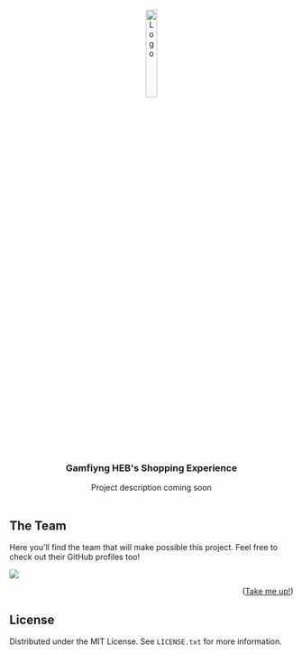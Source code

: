 <!-- Brandon Hdz -->
<!-- Ivan -->
<!-- Ricardo Rdz -->

<a name="readme-top"></a>
<!-- Test -->
<!-- PROJECT LOGO -->
<br />
<div align="center">
  <a target="_blank" href="https://github.com/Axel3246/Smart-TrafficAgent-TEC">
    <img src="https://lh3.googleusercontent.com/E-F4LA5tWkNo1kmN4JgJlfdTr-fjNlNHLA69_H41S1cP7q2lzDJkchx_ANx6lbgPWGof6ytNHwNUf0qELh73H7zXBw0R19hY-z1IJD-iyiFI_MP1PJFKttohQYHWbit_WJnHA2PmHk9GkHuqQlT2bNgKzFMQyfw_oeHHxgq-VpfNxdNQXI-4r_6r5GLmmMdMgBoVNCRjt2q7s7OdJOdTkvHejPRbhiXEkmEjzGA8d2cHbfKOJcRJrSXkhzOh7PEFpfbu3jXhJNEQAbQ-gryaFyNorOxo2LpZK5jNqYMqgG4pgMhpcv6_810RQU3H53f22CQzYV9UR0KKxmiwdL9BQugGufOSgeAxAjEQk2nIsDLTjTUplRrjzWN4_lbigYyWHbA_yPbKEwcp_crti4k4TRcu8dYOh7sL6M6mnRrhVRBTBwIjXHqI7TlSU5RrZCtiMSXqqS7gM3q6Eb8VfSFVIBijMzDPthJ14e0amEAbG5MhfiGV4_YSpQJcqa7sSUJX5EVCuBh7BDxs3ST5_R8YW_6hueGVXm3168viuKsmwtYU0j7MoU7v5QUjq8xo67LkquW1eTjLJd7VU28SiHyB1qT8HDS7hRyeKzm8WNZy87rEk51UWcA1KPH14bNqWpZjQIswo3IhqPVBI3iebGpavYuk2cWERj2yahgRcfmvIdLIn7GU2_ZdLxc9LiWwkEHvyNx-o72slRBBPOnweiKXq15KFr334jvj7LiwRqXZcCNWACsboAOE-zUdsZZqcJeU2lVxCHJyZ_7TeW_sDKzYF3PsW95jqEWshbW818hFKYC19sJ74kOWwuNYLjKyq022xoEPjlaFt50neoYzUP0cfRL9-mHARoCEck9VpnhQWRyaEcdJ9f05UTFdcoiOmcT0pKt-mlByhh-kTgZ5sz_ZDXGsn25cJmuK4spaCFFoqXuJqzIDDSbLXKG-7Kr20FeMimkqMxNs7-SqdjzxAJCjr2vF-_91pYafstQsm-LXN7HsBtNFNCaTJbvnen2Ki-nvncLjGvmxVKtxOcuxID9L7lFj9EsYEtWkEH23yjuPOLf1RwSflnwTbZMkk9Y=w1446-h1462-s-no?authuser=0" alt="Logo" width="20%" height="20%">
  </a>

<h3 align="center">Gamfiyng HEB's Shopping Experience</h3>

  <p align="center">
    Project description coming soon
    <br /><br />
  </p>
</div>


<!-- CONTRIBUTING -->
## The Team

Here you'll find the team that will make possible this project. Feel free to check out their GitHub profiles too!

<a href="https://github.com/Axel3246/WiKoopa/graphs/contributors">
  <img src="https://stg.contrib.rocks/image?repo=Axel3246/WiKoopa" />
</a>

<p align="right">(<a href="#readme-top">Take me up!</a>)</p>

<!-- LICENSE -->
## License

Distributed under the MIT License. See `LICENSE.txt` for more information.




